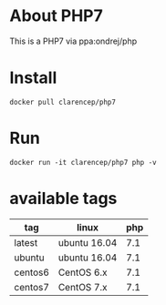# About PHP7

This is a PHP7 via ppa:ondrej/php

# Install

`docker pull clarencep/php7`


# Run

`docker run -it clarencep/php7 php -v`


# available tags

| tag | linux | php |
| ---- | ---  | --- |
| latest | ubuntu 16.04 | 7.1 |
| ubuntu | ubuntu 16.04 | 7.1 |
| centos6 | CentOS 6.x | 7.1 |
| centos7 | CentOS 7.x | 7.1 |